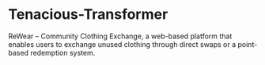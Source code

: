 # Tenacious-Transformer
ReWear – Community Clothing Exchange, a web-based platform that enables users to exchange unused clothing through direct swaps or a point-based redemption system.
